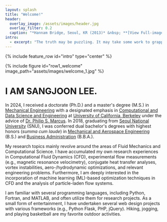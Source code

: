 ```yaml
---
layout: splash
title: "Welcome!"
header:
  overlay_image: /assets/images/header.jpg
  overlay_filter: 0.2
  caption: "*Hannam Bridge, Seoul, KR (2013)* &nbsp; **[View Full-image](https://sangjoonlee.info/assets/photographs/hannam_bridge_seoul_2013.jpg)**"
intro: 
  - excerpt: "The truth may be puzzling. It may take some work to grapple with. It may be counterintuitive. It may contradict deeply held prejudices. It may not be consonant with what we desperately want to be true. **But our preferences do not determine what's true.** &nbsp; <small>- *Carl Sagan*</small>"
---
```


{% include feature_row id="intro" type="center" %}

{% include figure id="row1_welcome" image_path="assets/images/welcome_1.jpg" %}

# I AM SANGJOON LEE.

In 2024, I received a doctorate (Ph.D.) and a master's degree (M.S.) in [Mechanical Engineering](https://me.berkeley.edu/) with a designated emphasis in [Computational and Data Science and Engineering](https://data.berkeley.edu/decdse/) at [University of California, Berkeley](https://www.berkeley.edu/) under the advice of [Dr. Philip S. Marcus](https://me.berkeley.edu/people/philip-s-marcus/). In 2018, graduating from [Seoul National University](https://useoul.edu/) (SNU), I was conferred dual bachelor's degrees with highest honors (*summa cum laude*) in [Mechanical and Aerospace Engineering](http://me.snu.ac.kr/en) (B.S.) and [Business Administration](http://cba.snu.ac.kr/en) (B.B.A.).

My research topics mainly revolve around the areas of Fluid Mechanics and Computational Science. I have accumulated my own research experiences in Computational Fluid Dynamics (CFD), experimental flow measurements (e.g., magnetic resonance velocimetry), conjugate heat transfer analyses, vortex instabilities, aero-/hydrodynamic optimizations, and relevant engineering problems. Furthermore, I am deeply interested in the incorporation of machine learning (ML)-based optimization techniques in CFD and the analysis of particle-laden flow systems.

<!-- I was a researcher in the [Energy and Environmental Flow Lab](http://eeflow.snu.ac.kr/) at SNU, directed by [Dr. Wontae Hwang](http://me.snu.ac.kr/node/141). Under the guidance of [Dr. Haecheon Choi](http://me.snu.ac.kr/node/116), I wrote my B.S. thesis, "Large eddy simulation of flow around a rotating small vertical axis wind turbine using an immersed boundary method." -->

I am familiar with several programming languages, including Python, Fortran, and MATLAB, and often utilize them for research projects. As a small form of entertainment, I have undertaken several web design projects with various frameworks (e.g., Python Flask, PHP, jQuery). Hiking, jogging, and playing basketball are my favorite outdoor activities.
<style>
figure {
	margin-bottom: 0px;
}
</style>